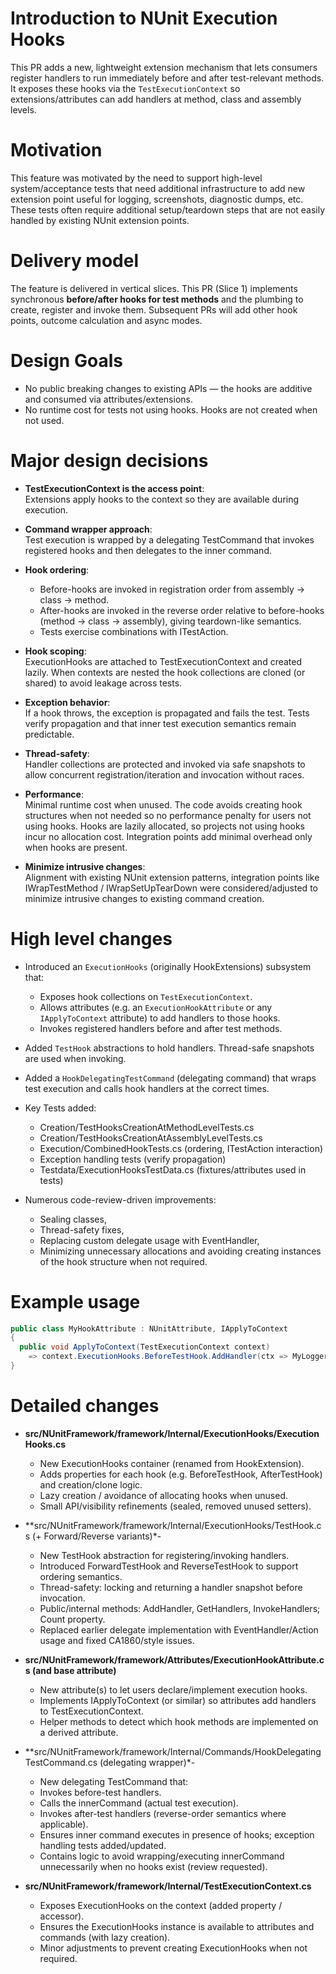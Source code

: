 # Introduction to NUnit Execution Hooks
This PR adds a new, lightweight extension mechanism that lets consumers register handlers 
to run immediately before and after test-relevant methods. It exposes these hooks via the `TestExecutionContext` 
so extensions/attributes can add handlers at method, class and assembly levels.

# Motivation
This feature was motivated by the need to support high-level system/acceptance tests that need
additional infrastructure to add new extension point useful for logging, screenshots, diagnostic dumps, etc.
These tests often require additional setup/teardown steps that are not easily handled by existing NUnit extension points.

# Delivery model
The feature is delivered in vertical slices. This PR (Slice 1) implements synchronous **before/after hooks for test methods**
and the plumbing to create, register and invoke them. Subsequent PRs will add other hook points, outcome calculation and async modes.

# Design Goals
- No public breaking changes to existing APIs — the hooks are additive and consumed via attributes/extensions.
- No runtime cost for tests not using hooks. Hooks are not created when not used.

# Major design decisions
- **TestExecutionContext is the access point**:   
Extensions apply hooks to the context so they are available during execution.

- **Command wrapper approach**:   
Test execution is wrapped by a delegating TestCommand that invokes registered hooks and then delegates to the inner command.

- **Hook ordering**:
   - Before-hooks are invoked in registration order from assembly -> class -> method.
   - After-hooks are invoked in the reverse order relative to before-hooks (method -> class -> assembly), giving teardown-like semantics.
   - Tests exercise combinations with ITestAction.

- **Hook scoping**:   
ExecutionHooks are attached to TestExecutionContext and created lazily. When contexts are nested the hook collections are cloned 
(or shared) to avoid leakage across tests.

- **Exception behavior**:   
If a hook throws, the exception is propagated and fails the test. Tests verify propagation and that inner test execution semantics remain predictable.

- **Thread-safety**:   
Handler collections are protected and invoked via safe snapshots to allow concurrent registration/iteration and invocation without races.

- **Performance**:     
Minimal runtime cost when unused. The code avoids creating hook structures when not needed so no performance penalty for users not using hooks.
Hooks are lazily allocated, so projects not using hooks incur no allocation cost. Integration points add minimal overhead only when hooks are present.

- **Minimize intrusive changes**:   
Alignment with existing NUnit extension patterns, integration points like IWrapTestMethod / IWrapSetUpTearDown 
were considered/adjusted to minimize intrusive changes to existing command creation.

# High level changes
- Introduced an `ExecutionHooks` (originally HookExtensions) subsystem that:
   - Exposes hook collections on `TestExecutionContext`.
   - Allows attributes (e.g. an `ExecutionHookAttribute` or any `IApplyToContext` attribute) to add handlers to those hooks.
   - Invokes registered handlers before and after test methods.
  
- Added `TestHook` abstractions to hold handlers. Thread-safe snapshots are used when invoking.

- Added a `HookDelegatingTestCommand` (delegating command) that wraps test execution and calls hook handlers at the correct times.

- Key Tests added:
   - Creation/TestHooksCreationAtMethodLevelTests.cs
   - Creation/TestHooksCreationAtAssemblyLevelTests.cs
   - Execution/CombinedHookTests.cs (ordering, ITestAction interaction)
   - Exception handling tests (verify propagation)
   - Testdata/ExecutionHooksTestData.cs (fixtures/attributes used in tests)

- Numerous code-review-driven improvements:
   - Sealing classes, 
   - Thread-safety fixes, 
   - Replacing custom delegate usage with EventHandler, 
   - Minimizing unnecessary allocations and avoiding creating instances of the hook structure when not required.

# Example usage
```C#
public class MyHookAttribute : NUnitAttribute, IApplyToContext
{
  public void ApplyToContext(TestExecutionContext context)
    => context.ExecutionHooks.BeforeTestHook.AddHandler(ctx => MyLogger.Log(...));
}
```
 
# Detailed changes
- **src/NUnitFramework/framework/Internal/ExecutionHooks/ExecutionHooks.cs**
   - New ExecutionHooks container (renamed from HookExtension).
   - Adds properties for each hook (e.g. BeforeTestHook, AfterTestHook) and creation/clone logic.
   - Lazy creation / avoidance of allocating hooks when unused.
   - Small API/visibility refinements (sealed, removed unused setters).

- **src/NUnitFramework/framework/Internal/ExecutionHooks/TestHook.cs (+ Forward/Reverse variants)*-  
   - New TestHook abstraction for registering/invoking handlers.
   - Introduced ForwardTestHook and ReverseTestHook to support ordering semantics.
   - Thread-safety: locking and returning a handler snapshot before invocation.
   - Public/internal methods: AddHandler, GetHandlers, InvokeHandlers; Count property.
   - Replaced earlier delegate implementation with EventHandler/Action usage and fixed CA1860/style issues.

- **src/NUnitFramework/framework/Attributes/ExecutionHookAttribute.cs (and base attribute)**
   - New attribute(s) to let users declare/implement execution hooks.
   - Implements IApplyToContext (or similar) so attributes add handlers to TestExecutionContext.
   - Helper methods to detect which hook methods are implemented on a derived attribute.

- **src/NUnitFramework/framework/Internal/Commands/HookDelegatingTestCommand.cs (delegating wrapper)*-          
   - New delegating TestCommand that:
    - Invokes before-test handlers.
    - Calls the innerCommand (actual test execution).
    - Invokes after-test handlers (reverse-order semantics where applicable).
   - Ensures inner command executes in presence of hooks; exception handling tests added/updated.
   - Contains logic to avoid wrapping/executing innerCommand unnecessarily when no hooks exist (review requested).

- **src/NUnitFramework/framework/Internal/TestExecutionContext.cs**
   - Exposes ExecutionHooks on the context (added property / accessor).
   - Ensures the ExecutionHooks instance is available to attributes and commands (with lazy creation).
   - Minor adjustments to prevent creating ExecutionHooks when not required.
